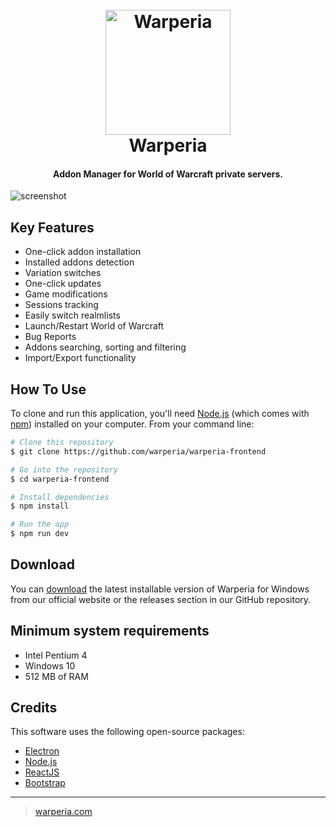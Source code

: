 
<h1 align="center">
  <br>
  <a href="https://warperia.com"><img src="https://warperia.com/wp-content/uploads/2024/11/warp-git-logo.jpg" alt="Warperia" width="200"></a>
  <br>
  Warperia
  <br>
</h1>

<h4 align="center">Addon Manager for World of Warcraft private servers.</h4>

![screenshot](https://warperia.com/wp-content/uploads/2025/05/e0148f7b3b38a834e14b59cabcbcd00b-min.png)

## Key Features

* One-click addon installation
* Installed addons detection
* Variation switches
* One-click updates
* Game modifications
* Sessions tracking
* Easily switch realmlists
* Launch/Restart World of Warcraft
* Bug Reports
* Addons searching, sorting and filtering
* Import/Export functionality

## How To Use

To clone and run this application, you'll need [Node.js](https://nodejs.org/en/download/) (which comes with [npm](http://npmjs.com)) installed on your computer. From your command line:

```bash
# Clone this repository
$ git clone https://github.com/warperia/warperia-frontend

# Go into the repository
$ cd warperia-frontend

# Install dependencies
$ npm install

# Run the app
$ npm run dev
```


## Download

You can [download](https://warperia.com) the latest installable version of Warperia for Windows from our official website or the releases section in our GitHub repository.


## Minimum system requirements

* Intel Pentium 4
* Windows 10
* 512 MB of RAM


## Credits

This software uses the following open-source packages:

- [Electron](http://electron.atom.io/)
- [Node.js](https://nodejs.org/)
- [ReactJS](https://react.dev/)
- [Bootstrap](https://getbootstrap.com/)

---

> [warperia.com](https://warperia.com)

